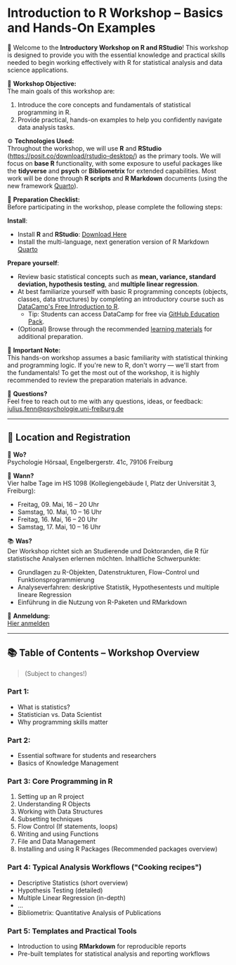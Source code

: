 # Introduction to R Workshop – Basics and Hands-On Examples

👋 Welcome to the **Introductory Workshop on R and RStudio**! This workshop is designed to provide you with the essential knowledge and practical skills needed to begin working effectively with R for statistical analysis and data science applications.

🔭 **Workshop Objective:**  
The main goals of this workshop are:  
1. Introduce the core concepts and fundamentals of statistical programming in R.  
2. Provide practical, hands-on examples to help you confidently navigate data analysis tasks.

⚙️ **Technologies Used:**  
Throughout the workshop, we will use **R** and **RStudio** (https://posit.co/download/rstudio-desktop/) as the primary tools. We will focus on **base R** functionality, with some exposure to useful packages like the **tidyverse** and **psych** or **Bibliometrix** for extended capabilities. Most work will be done through **R scripts** and **R Markdown** documents (using the new framework [Quarto](https://quarto.org/)).

📝 **Preparation Checklist:**  
Before participating in the workshop, please complete the following steps:

**Install**:
- Install **R** and **RStudio**: [Download Here](https://posit.co/download/rstudio-desktop/)
- Install the multi-language, next generation version of R Markdown [Quarto](https://quarto.org/)

**Prepare yourself**:
- Review basic statistical concepts such as **mean, variance, standard deviation, hypothesis testing**, and **multiple linear regression**.
- At best familiarize yourself with basic R programming concepts (objects, classes, data structures) by completing an introductory course such as [DataCamp's Free Introduction to R](https://www.datacamp.com/courses/free-introduction-to-r).
  + Tip: Students can access DataCamp for free via [GitHub Education Pack](https://education.github.com/pack).
- (Optional) Browse through the recommended [learning materials](https://docs.google.com/document/d/1Z40Rkux_Ysq15VziCJJH21ca07ipwN52dA_LFYIsZ2g/edit?usp=sharing) for additional preparation.

📢 **Important Note:**  
This hands-on workshop assumes a basic familiarity with statistical thinking and programming logic. If you're new to R, don't worry — we'll start from the fundamentals! To get the most out of the workshop, it is highly recommended to review the preparation materials in advance.

💬 **Questions?**  
Feel free to reach out to me with any questions, ideas, or feedback: julius.fenn@psychologie.uni-freiburg.de

---

## 📍 Location and Registration

📍 **Wo?**  
Psychologie Hörsaal, Engelbergerstr. 41c, 79106 Freiburg

📅 **Wann?**  
Vier halbe Tage im HS 1098 (Kollegiengebäude I, Platz der Universität 3, Freiburg):  
- Freitag, 09. Mai, 16 – 20 Uhr  
- Samstag, 10. Mai, 10 – 16 Uhr  
- Freitag, 16. Mai, 16 – 20 Uhr  
- Samstag, 17. Mai, 10 – 16 Uhr

📚 **Was?**  
Der Workshop richtet sich an Studierende und Doktoranden, die R für statistische Analysen erlernen möchten. Inhaltliche Schwerpunkte:
- Grundlagen zu R-Objekten, Datenstrukturen, Flow-Control und Funktionsprogrammierung
- Analyseverfahren: deskriptive Statistik, Hypothesentests und multiple lineare Regression
- Einführung in die Nutzung von R-Paketen und RMarkdown

🚀 **Anmeldung:**  
[Hier anmelden](https://forms.gle/qRatKQ4akVPKfvyd8)

---

## 📚 Table of Contents – Workshop Overview

> (Subject to changes!)

### Part 1:  
- What is statistics?  
- Statistician vs. Data Scientist  
- Why programming skills matter

### Part 2:  
- Essential software for students and researchers  
- Basics of Knowledge Management

### Part 3: Core Programming in R
1. Setting up an R project  
2. Understanding R Objects  
3. Working with Data Structures  
4. Subsetting techniques  
5. Flow Control (If statements, loops)  
6. Writing and using Functions  
7. File and Data Management  
8. Installing and using R Packages (Recommended packages overview)

### Part 4: Typical Analysis Workflows ("Cooking recipes")
- Descriptive Statistics (short overview)  
- Hypothesis Testing (detailed)  
- Multiple Linear Regression (in-depth)
- ...
- Bibliometrix: Quantitative Analysis of Publications

### Part 5: Templates and Practical Tools
- Introduction to using **RMarkdown** for reproducible reports
- Pre-built templates for statistical analysis and reporting workflows